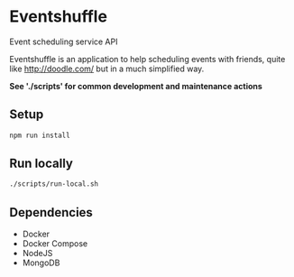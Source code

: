# Eventshuffle
Event scheduling service API

Eventshuffle is an application to help scheduling events with friends, quite like http://doodle.com/ but in a much simplified way.

__See './scripts' for common development and maintenance actions__

## Setup
```bash
npm run install
```

## Run locally
```bash
./scripts/run-local.sh
```

## Dependencies
- Docker
- Docker Compose
- NodeJS
- MongoDB
